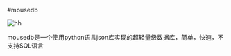 #mousedb

![hh](http://7xj3h9.com1.z0.glb.clouddn.com/black-cat.png)
 
mousedb是一个使用python语言json库实现的超轻量级数据库，简单，快速，不支持SQL语言

